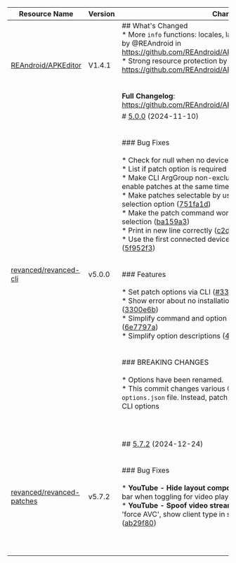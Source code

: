| Resource Name | Version | Changelog | Published On | Build By|
|---------------|---------|-----------|--------------|---------|
| [REAndroid/APKEditor](https://github.com/REAndroid/APKEditor/releases/tag/V1.4.1) | V1.4.1 | ## What's Changed<br>* More `info` functions: locales, languages, configurations, strings by @REAndroid in https://github.com/REAndroid/APKEditor/pull/132<br>* Strong resource protection by @REAndroid in https://github.com/REAndroid/APKEditor/pull/133<br><br><br>**Full Changelog**: https://github.com/REAndroid/APKEditor/compare/V1.4.0...V1.4.1 | 2024-10-01T21:32:59Z | [Docker-py-revanced](https://github.com/nikhilbadyal/docker-py-revanced) |
| [revanced/revanced-cli](https://github.com/ReVanced/revanced-cli/releases/tag/v5.0.0) | v5.0.0 | # [5.0.0](https://github.com/ReVanced/revanced-cli/compare/v4.6.0...v5.0.0) (2024-11-10)<br><br><br>### Bug Fixes<br><br>* Check for null when no device serial was specified ([1da8ae9](https://github.com/ReVanced/revanced-cli/commit/1da8ae9e46000dd3c4eecd793c559e75012cf535))<br>* List if patch option is required ([#346](https://github.com/ReVanced/revanced-cli/issues/346)) ([98ff0c3](https://github.com/ReVanced/revanced-cli/commit/98ff0c34fa71c3b3ecd96157d45a30ee2b8979c6))<br>* Make CLI ArgGroup non-exclusive to be able to disable and enable patches at the same time ([1bb0d13](https://github.com/ReVanced/revanced-cli/commit/1bb0d13726fd5790c59cb6d28df3618c7606710d))<br>* Make patches selectable by using a mutable collection for the selection option ([751fa1d](https://github.com/ReVanced/revanced-cli/commit/751fa1d889f40c51b291116029fd84f2b051f2f0))<br>* Make the patch command work without specifying any selection ([ba159a3](https://github.com/ReVanced/revanced-cli/commit/ba159a35a9a99d18a4c1e04128b08ae336a49b3e))<br>* Print in new line correctly ([c2dc9d7](https://github.com/ReVanced/revanced-cli/commit/c2dc9d76be33c98284741e23c406500483c47753))<br>* Use the first connected device when no ADB device is specified ([5f952f3](https://github.com/ReVanced/revanced-cli/commit/5f952f35f5cb388b6509b2b4d905b8143ebc7996))<br><br><br>### Features<br><br>* Set patch options via CLI ([#336](https://github.com/ReVanced/revanced-cli/issues/336)) ([2300243](https://github.com/ReVanced/revanced-cli/commit/23002434b2d51c2a3b30b33dd0526261432d90ce))<br>* Show error about no installation device found at the beginning ([3300e6b](https://github.com/ReVanced/revanced-cli/commit/3300e6b4333ed1c4e6785cb82eca9016fc6d4a20))<br>* Simplify command and option names and descriptions ([#338](https://github.com/ReVanced/revanced-cli/issues/338)) ([6e7797a](https://github.com/ReVanced/revanced-cli/commit/6e7797a3f0525a8f48af7182157da0d045600ac2))<br>* Simplify option descriptions ([45c998b](https://github.com/ReVanced/revanced-cli/commit/45c998b335b65ac233fece8b804dc7410142691c))<br><br><br>### BREAKING CHANGES<br><br>* Options have been renamed.<br>* This commit changes various CLI options and removes the `options.json` file. Instead, patch options can now be passed via CLI options<br><br><br><br> | 2024-11-10T14:58:04Z | [Docker-py-revanced](https://github.com/nikhilbadyal/docker-py-revanced) |
| [revanced/revanced-patches](https://github.com/ReVanced/revanced-patches/releases/tag/v5.7.2) | v5.7.2 | ## [5.7.2](https://github.com/ReVanced/revanced-patches/compare/v5.7.1...v5.7.2) (2024-12-24)<br><br><br>### Bug Fixes<br><br>* **YouTube - Hide layout components:** Don't hide Shorts channel bar when toggling for video player ([9af6412](https://github.com/ReVanced/revanced-patches/commit/9af6412d92ec31e612eaabba6578453da0fc61d6))<br>* **YouTube - Spoof video streams:** Add iOS TV client, restore iOS 'force AVC', show client type in stats for nerds ([#4202](https://github.com/ReVanced/revanced-patches/issues/4202)) ([ab29f80](https://github.com/ReVanced/revanced-patches/commit/ab29f808a9f55b5ab0055533c1a6de549b0631a6))<br><br><br><br> | 2024-12-24T06:56:56Z | [Docker-py-revanced](https://github.com/nikhilbadyal/docker-py-revanced) |